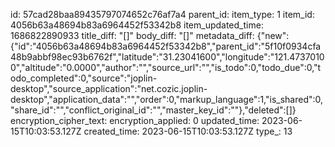 id: 57cad28baa89435797074652c76af7a4
parent_id: 
item_type: 1
item_id: 4056b63a48694b83a6964452f53342b8
item_updated_time: 1686822890933
title_diff: "[]"
body_diff: "[]"
metadata_diff: {"new":{"id":"4056b63a48694b83a6964452f53342b8","parent_id":"5f10f0934cfa48b9abbf98ec93b6762f","latitude":"31.23041600","longitude":"121.47370100","altitude":"0.0000","author":"","source_url":"","is_todo":0,"todo_due":0,"todo_completed":0,"source":"joplin-desktop","source_application":"net.cozic.joplin-desktop","application_data":"","order":0,"markup_language":1,"is_shared":0,"share_id":"","conflict_original_id":"","master_key_id":""},"deleted":[]}
encryption_cipher_text: 
encryption_applied: 0
updated_time: 2023-06-15T10:03:53.127Z
created_time: 2023-06-15T10:03:53.127Z
type_: 13